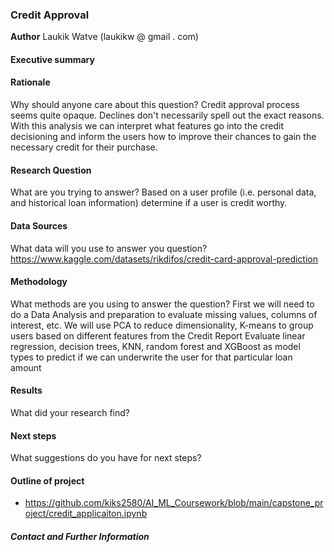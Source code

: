 ### Credit Approval

**Author** 
Laukik Watve (laukikw @ gmail . com)

#### Executive summary

#### Rationale
Why should anyone care about this question?
Credit approval process seems quite opaque. Declines don't necessarily spell out the exact reasons. With this analysis we can interpret what features go into the credit decisioning and inform the users how to improve their chances to gain the necessary credit for their purchase.

#### Research Question
What are you trying to answer?
Based on a user profile (i.e. personal data, and historical loan information) determine if a user is credit worthy.

#### Data Sources
What data will you use to answer you question?
https://www.kaggle.com/datasets/rikdifos/credit-card-approval-prediction

#### Methodology
What methods are you using to answer the question?
First we will need to do a Data Analysis and preparation to evaluate missing values, columns of interest, etc.
We will use PCA to reduce dimensionality, K-means to group users based on different features from the Credit Report
Evaluate linear regression, decision trees, KNN, random forest and XGBoost as model types to predict if we can underwrite the user for that particular loan amount

#### Results
What did your research find?

#### Next steps
What suggestions do you have for next steps?

#### Outline of project

- https://github.com/kiks2580/AI_ML_Coursework/blob/main/capstone_project/credit_applicaiton.ipynb


##### Contact and Further Information